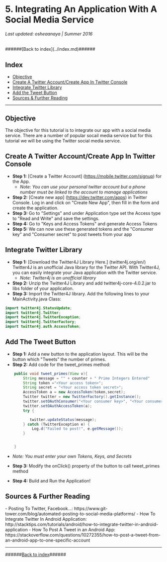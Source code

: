 <h1>5. Integrating An Application With A Social Media Service</h1>
<h6>Last updated: osheaanaya | Summer 2016</h6>
######[Back to index](../index.md)######

<h2 id="2_index">Index</h2>

- [Objective](#2_objective)
- [Create A Twitter Account/Create App In Twitter Console](#2_starting)
- [Integrate Twitter Library](#2_usingAS)
- [Add the Tweet Button](#2_testing)
- [Sources & Further Reading](#2_sources)

---

<h2 id="2_objective">Objective</h2>

The objective for this tutorial is to integrate our app with a social media service. There are a number of popular socail media service but for this tutorial we will be using the Twitter social media service.

<h2 id="2_starting">Create A Twitter Account/Create App In Twitter Console</h2>

- **Step 1:** [Create a Twitter Account] (https://mobile.twitter.com/signup) for the App.
 	- *Note: You can use your personal twitter account but a phone number must be linked to the account to manage applications*
- **Step 2:** [Create new app] (https://dev.twitter.com/apps) in Twitter Console. Log in and click on "Create New App", then fill in the form and create the application.
- **Step 3:** Go to "Settings" and under Application type set the Access type to "Read and Write" and save the settings.
- **Step 4:** Go to "Keys and Access Tokens" and generate Access Tokens
- **Step 5:** We can now use these generated tokens and the "Consumer key" and "Consumer secret" to post tweets from your app

<h2 id="2_usingAS">Integrate Twitter Library</h2>

- **Step 1:** [Download the Twitter4J Library Here.] (twitter4j.org/en/) Twitter4J is an unofficial Java library for the Twitter API. With Twitter4J, you can easily integrate your Java application with the Twitter service. 
	- *Note: Twitter4j is an unofficial library*
- **Step 2:** Unzip the Twitter4J Library and add twitter4j-core-4.0.2.jar to libs folder of your application.
- **Step 3:** Import the Twitter4J library. Add the following lines to your MainActivity.java Class:

```Java
import twitter4j.StatusUpdate;
import twitter4j.Twitter;
import twitter4j.TwitterException;
import twitter4j.TwitterFactory;
import twitter4j.auth.AccessToken;
```

<h2 id="2_testing">Add The Tweet Button</h2>

- **Step 1:** Add a new button to the application layout. This will be the button which "Tweets" the number of primes.
- **Step 2:** Add code for the tweet_primes method:
```Java
    public void tweet_primes(View v){
        String message = "" + counter + " Prime Integers Entered"
        String token ="<Your access token>";
        String secret = "<Your access token secret>";
        AccessToken a = new AccessToken(token,secret);
        Twitter twitter = new TwitterFactory().getInstance();
        twitter.setOAuthConsumer("<Your consumer key>", "<Your consumer secret>");
        twitter.setOAuthAccessToken(a);
        try {

           twitter.updateStatus(message);
        } catch (TwitterException e) {
            Log.d("Failed to post!", e.getMessage());
        }


    }
```
- *Note: You must enter your own Tokens, Keys, and Secrets*

- **Step 3:** Modify the onClick() property of the button to call tweet_primes method
- **Step 4:** Build and Run the Application!

<h2 id="2_sources">Sources & Further Reading</h2>
- Posting To Twitter, Facebook...: https://www.git-tower.com/blog/automated-posting-to-social-media-platforms/
- How To Integrate Twitter In Android Application: http://stacktips.com/tutorials/android/how-to-integrate-twitter-in-android-application
- How To Post A Tweet in an Android App: https://stackoverflow.com/questions/10272355/how-to-post-a-tweet-from-an-android-app-to-one-specific-account

----------
######[Back to index](../index.md)######

<!--osheaanaya CS56 Summer 2016-->



